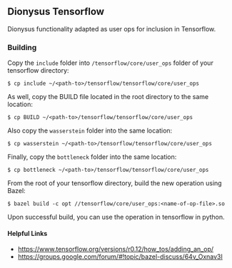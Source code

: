 ## Dionysus Tensorflow

Dionysus functionality adapted as user ops for inclusion in Tensorflow.


### Building

Copy the `include` folder into `/tensorflow/core/user_ops` folder of your
tensorflow directory:

```
$ cp include ~/<path-to>/tensorflow/tensorflow/core/user_ops
```

As well, copy the BUILD file located in the root directory to the same location:

```
$ cp BUILD ~/<path-to>/tensorflow/tensorflow/core/user_ops
```

Also copy the `wasserstein` folder into the same location:

```
$ cp wasserstein ~/<path-to>/tensorflow/tensorflow/core/user_ops
```

Finally, copy the `bottleneck` folder into the same location:

```
$ cp bottleneck ~/<path-to>/tensorflow/tensorflow/core/user_ops
```

From the root of your tensorflow directory, build the new operation using Bazel:

```
$ bazel build -c opt //tensorflow/core/user_ops:<name-of-op-file>.so
```

Upon successful build, you can use the operation in tensorflow in python.

#### Helpful Links
  - https://www.tensorflow.org/versions/r0.12/how_tos/adding_an_op/
  - https://groups.google.com/forum/#!topic/bazel-discuss/64v_Oxnav3I
